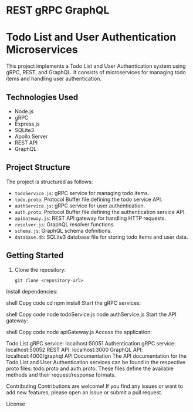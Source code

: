 # REST gRPC GraphQL
 
# Todo List and User Authentication Microservices

This project implements a Todo List and User Authentication system using gRPC, REST, and GraphQL. It consists of microservices for managing todo items and handling user authentication.

## Technologies Used

- Node.js
- gRPC
- Express.js
- SQLite3
- Apollo Server
- REST API
- GraphQL

## Project Structure

The project is structured as follows:

- `todoService.js`: gRPC service for managing todo items.
- `todo.proto`: Protocol Buffer file defining the todo service API.
- `authService.js`: gRPC service for user authentication.
- `auth.proto`: Protocol Buffer file defining the authentication service API.
- `apiGateway.js`: REST API gateway for handling HTTP requests.
- `resolver.js`: GraphQL resolver functions.
- `schema.js`: GraphQL schema definitions.
- `database.db`: SQLite3 database file for storing todo items and user data.

## Getting Started

1. Clone the repository:

   ```shell
   git clone <repository-url>
Install dependencies:

shell
Copy code
cd <project-directory>
npm install
Start the gRPC services:

shell
Copy code
node todoService.js
node authService.js
Start the API gateway:

shell
Copy code
node apiGateway.js
Access the application:

Todo List gRPC service: localhost:50051
Authentication gRPC service: localhost:50052
REST API: localhost:3000
GraphQL API: localhost:4000/graphql
API Documentation
The API documentation for the Todo List and User Authentication services can be found in the respective proto files: todo.proto and auth.proto. These files define the available methods and their request/response formats.

Contributing
Contributions are welcome! If you find any issues or want to add new features, please open an issue or submit a pull request.

License